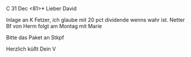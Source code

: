  C 31 Dec <81>*
Lieber David

Inlage an K Fetzer, ich glaube mit 20 pct dividende wenns wahr ist. 
Netter Bf von Herm folgt am Montag mit Marie

Bitte das Paket an Stkpf

 Herzlich küßt
 Dein V
